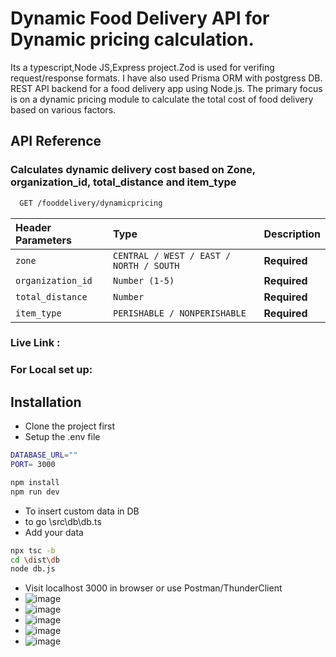 # Dynamic Food Delivery API for Dynamic pricing calculation.


Its a typescript,Node JS,Express project.Zod is used for verifing request/response formats. I have also used Prisma ORM with postgress DB.
REST API backend for a food delivery app using Node.js. The primary focus is on a dynamic pricing module to calculate the total cost of food delivery based on various factors.

## API Reference
### Calculates dynamic delivery cost based on Zone, organization_id, total_distance and item_type


```bash
  GET /fooddelivery/dynamicpricing
```

| Header Parameters | Type     | Description                |
| :-------- | :------- | :------------------------- |
| `zone` | `CENTRAL / WEST / EAST / NORTH / SOUTH` | **Required** |
| `organization_id` | `Number (1-5)` | **Required** |
| `total_distance` | `Number` | **Required** |
| `item_type` | `PERISHABLE / NONPERISHABLE` | **Required** |

### Live Link : 

### For Local set up:
## Installation

- Clone the project first
- Setup the .env file
```bash
DATABASE_URL=""
PORT= 3000
```
```bash
npm install 
npm run dev
```
- To insert custom data in DB
- to go \src\db\db.ts
- Add your data
```bash
npx tsc -b
cd \dist\db
node db.js
```
- Visit localhost 3000 in browser or use Postman/ThunderClient
- ![image](https://github.com/sweekruth17/food_delivery/assets/55882537/5858d941-2145-4277-925d-f696f65694f9)
- ![image](https://github.com/sweekruth17/food_delivery/assets/55882537/ff4634b5-8925-4f3b-a1df-a9855c5dedd0)
- ![image](https://github.com/sweekruth17/food_delivery/assets/55882537/7c3f1048-c302-4d45-a8f3-8e79ba210bf1)
- ![image](https://github.com/sweekruth17/food_delivery/assets/55882537/b53e61ca-1cab-41a0-8683-4dbac89fa0fd)
- ![image](https://github.com/sweekruth17/food_delivery/assets/55882537/6bc88d28-35bc-44d8-be8c-c480ca78e8af)





